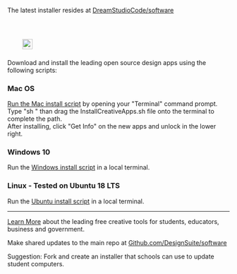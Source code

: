 The latest installer resides at [DreamStudioCode/software](https://github.com/DreamStudioCode/software)

## <img src="img/dreamsuite.jpg" style="height:23px; margin:28px 10px 4px 34px">

Download and install the leading open source design apps using the following scripts:  

### Mac OS

[Run the Mac install script](MacOS/InstallCreativeApps.sh) by opening your "Terminal" command prompt.  
Type "sh " than drag the InstallCreativeApps.sh file onto the terminal to complete the path.  
After installing, click "Get Info" on the new apps and unlock in the lower right.  

### Windows 10
Run the [Windows install script](Windows/InstallCreativeApps.ps1) in a local terminal. 

### Linux - Tested on Ubuntu 18 LTS
Run the [Ubuntu install script](Ubuntu/InstallCreativeApps.sh) in a local terminal.  

-----
[Learn More](https://dreamstudio.com/software) about the leading free creative tools for students, educators, business and government.  

Make shared updates to the main repo at [Github.com/DesignSuite/software](https://Github.com/DesignSuite/software)  

Suggestion: Fork and create an installer that schools can use to update student computers.


